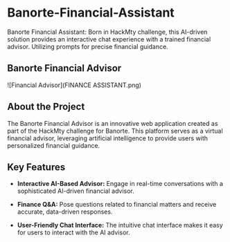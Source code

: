 # Banorte-Financial-Assistant
Banorte Financial Assistant: Born in HackMty challenge, this AI-driven solution provides an interactive chat experience with a trained financial advisor. Utilizing prompts for precise financial guidance.

## Banorte Financial Advisor
![Financial Advisor](FINANCE ASSISTANT.png)

## About the Project

The Banorte Financial Advisor is an innovative web application created as part of the HackMty challenge for Banorte. This platform serves as a virtual financial advisor, leveraging artificial intelligence to provide users with personalized financial guidance.

## Key Features

- **Interactive AI-Based Advisor:** Engage in real-time conversations with a sophisticated AI-driven financial advisor.

- **Finance Q&A:** Pose questions related to financial matters and receive accurate, data-driven responses.

- **User-Friendly Chat Interface:** The intuitive chat interface makes it easy for users to interact with the AI advisor.

